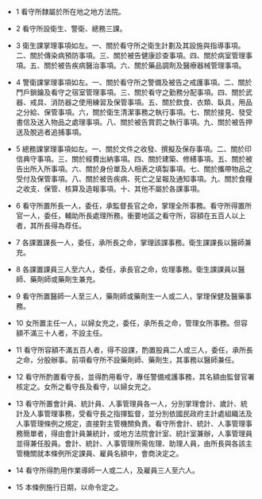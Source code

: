 * 1 看守所隸屬於所在地之地方法院。

* 2 看守所設衛生、警衛、總務三課。

* 3 衛生課掌理事項如左。一、關於看守所之衛生計劃及其設施與指導事項。二、關於傳染病預防事項。三、關於被告健康診查事項。四、關於病室管理事項。五、關於被告疾病醫治事項。六、關於藥品調劑及醫療器械管理事項。

* 4 警衛課掌理事項如左。一、關於看守所之警備及被告之戒護事項。二、關於門戶鎖鑰及看守之宿室管理事項。三、關於看守之勤務分配事項。四、關於武器、戒具、消防器之使用練習及保管事項。五、關於飲食、衣類、臥具，用品之分給、保管事項。六，關於衛生清潔事務之執行事項。七、關於接見、發受書信及送入物品之處理事項。八、關於被告賞罰之執行事項。九、關於被告押送及脫逃者追捕事項。

* 5 總務課掌理事項如左。一、關於文件之收發、撰擬及保存事項。二、關於印信典守事項。三、關於經費出納事項。四、關於建築、修繕事項。五、關於被告出所入所事項。六、關於身份單及人相表之填製事項。七、關於攜帶物品之受付及保管事項。八、關於被告疾病、死亡之呈報及通知事項。九、關於食糧之收支、保管、核算及造報事項。十、其他不屬於各課事項。

* 6 看守所置所長一人，委任，承監督長官之命，掌理全所事務。看守所得置所官一人，委任，輔助所長處理所務。衝要地區之看守所，容額在五百人以上者，其所長得為荐任。

* 7 各課置課長一人，委任，承所長之命，掌理該課事務。衛生課課長以醫師兼充。

* 8 各課置課員三人至六人，委任，承長官之命，佐理事務。衛生課課員以醫師、藥劑師或藥劑生兼充。

* 9 看守所置醫師一人至三人，藥劑師或藥劑生一人或二人，掌理保健及醫藥事務。

* 10 女所置主任一人，以婦女充之，委任，承所長之命，管理女所事務。但容額不滿三十人者，不設主任。

* 11 看守所容額不滿五百人者，得不設課，酌置股員二人或三人，委任，承所長之命，分股辦事。前項看守所不設藥劑師、藥劑生，其事務以醫師兼任。

* 12 看守所酌置看守長，並得酌用看守，專任警備戒護事務，其名額由監督官署核定之。女所之看守長及看守，以婦女充之。

* 13 看守所置會計員、統計員、人事管理員各一人，分別掌理會計、歲計、統計及人事管理事務，受看守長之指揮監督，並分別依國民政府主計處組織法及人事管理條例之規定，直接對主管機關負責。看守所會計、統計、人事管理事務簡單者，得由會計員兼統計，或地方法院會計室、統計室兼辦，人事管理員並得兼任股員。會計、統計、人事管理所需佐理、助理人員，由所長與各該主管機關就本條例所定課員、雇員名額中，會商決定之。

* 14 看守所得酌用作業導師一人或二人，及雇員三人至六人。

* 15 本條例施行日期，以命令定之。

